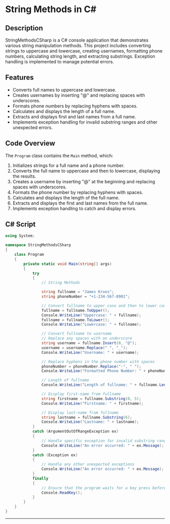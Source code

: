 # String Methods in C#

## Description
StringMethodsCSharp is a C# console application that demonstrates various string manipulation methods. This project includes converting strings to uppercase and lowercase, creating usernames, formatting phone numbers, calculating string length, and extracting substrings. Exception handling is implemented to manage potential errors.

## Features
- Converts full names to uppercase and lowercase.
- Creates usernames by inserting "@" and replacing spaces with underscores.
- Formats phone numbers by replacing hyphens with spaces.
- Calculates and displays the length of a full name.
- Extracts and displays first and last names from a full name.
- Implements exception handling for invalid substring ranges and other unexpected errors.

## Code Overview
The `Program` class contains the `Main` method, which:
1. Initializes strings for a full name and a phone number.
2. Converts the full name to uppercase and then to lowercase, displaying the results.
3. Creates a username by inserting "@" at the beginning and replacing spaces with underscores.
4. Formats the phone number by replacing hyphens with spaces.
5. Calculates and displays the length of the full name.
6. Extracts and displays the first and last names from the full name.
7. Implements exception handling to catch and display errors.

## C# Script
```csharp
using System;

namespace StringMethodsCSharp
{
    class Program
    {
        private static void Main(string[] args)
        {
            try
            {
                // String Methods

                string fullname = "James Kroos";
                string phoneNumber = "+1-234-567-8901";

                // Convert fullname to upper case and then to lower case
                fullname = fullname.ToUpper();
                Console.WriteLine("Uppercase: " + fullname);
                fullname = fullname.ToLower();
                Console.WriteLine("Lowercase: " + fullname);

                // Convert fullname to username
                // Replace any spaces with an underscore
                string username = fullname.Insert(0, "@");
                username = username.Replace(" ", "_");
                Console.WriteLine("Username: " + username);

                // Replace hyphens in the phone number with spaces
                phoneNumber = phoneNumber.Replace("-", " ");
                Console.WriteLine("Formatted Phone Number: " + phoneNumber);

                // Length of fullname
                Console.WriteLine("Length of fullname: " + fullname.Length + " character(s) long.");

                // Display first-name from fullname
                string firstname = fullname.Substring(0, 5);
                Console.WriteLine("Firstname: " + firstname);

                // Display last-name from fullname
                string lastname = fullname.Substring(6);
                Console.WriteLine("Lastname: " + lastname);
            }
            catch (ArgumentOutOfRangeException ex)
            {
                // Handle specific exception for invalid substring range
                Console.WriteLine("An error occurred: " + ex.Message);
            }
            catch (Exception ex)
            {
                // Handle any other unexpected exceptions
                Console.WriteLine("An error occurred: " + ex.Message);
            }
            finally
            {
                // Ensure that the program waits for a key press before exiting
                Console.ReadKey();
            }
        }
    }
}
```

---
